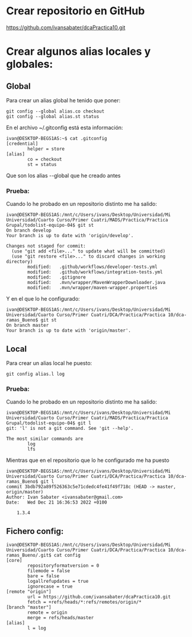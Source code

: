 # Crear repositorio en GitHub
https://github.com/ivansabater/dcaPractica10.git

# Crear algunos alias locales y globales:
## Global
Para crear un alias global he tenido que poner:
```
git config --global alias.co checkout
git config --global alias.st status
```
En el archivo ~/.gitconfig está esta información:
```
ivan@DESKTOP-BEGS1AS:~$ cat .gitconfig
[credential]
        helper = store
[alias]
        co = checkout
        st = status
```
Que son los alias --global que he creado antes

### Prueba:

Cuando lo he probado en un repositorio distinto me ha salido: 
```
ivan@DESKTOP-BEGS1AS:/mnt/c/Users/ivans/Desktop/Universidad/Mi Universidad/Cuarto Curso/Primer Cuatri/MADS/Practica/Practica Grupal/todolist-equipo-04$ git st
On branch develop
Your branch is up to date with 'origin/develop'.

Changes not staged for commit:
  (use "git add <file>..." to update what will be committed)
  (use "git restore <file>..." to discard changes in working directory)
        modified:   .github/workflows/developer-tests.yml
        modified:   .github/workflows/integration-tests.yml
        modified:   .gitignore
        modified:   .mvn/wrapper/MavenWrapperDownloader.java
        modified:   .mvn/wrapper/maven-wrapper.properties
```

Y en el que lo he configurado:
```
ivan@DESKTOP-BEGS1AS:/mnt/c/Users/ivans/Desktop/Universidad/Mi Universidad/Cuarto Curso/Primer Cuatri/DCA/Practica/Practica 10/dca-ramas_Bueno$ git st
On branch master
Your branch is up to date with 'origin/master'.
```


## Local
Para crear un alias local he puesto:
```
git config alias.l log
```

### Prueba:
Cuando lo he probado en un repositorio distinto me ha salido: 
```
ivan@DESKTOP-BEGS1AS:/mnt/c/Users/ivans/Desktop/Universidad/Mi Universidad/Cuarto Curso/Primer Cuatri/MADS/Practica/Practica Grupal/todolist-equipo-04$ git l
git: 'l' is not a git command. See 'git --help'.

The most similar commands are
        log
        lfs
```
Mientras que en el repositorio que lo he configurado me ha puesto 
```
ivan@DESKTOP-BEGS1AS:/mnt/c/Users/ivans/Desktop/Universidad/Mi Universidad/Cuarto Curso/Primer Cuatri/DCA/Practica/Practica 10/dca-ramas_Bueno$ git l
commit 3bdb792a89f526363c5e71cdedc4fe41f49f718c (HEAD -> master, origin/master)
Author: Ivan Sabater <ivansabater@gmail.com>
Date:   Wed Dec 21 16:36:53 2022 +0100

    1.3.4

```

## Fichero config:
```
ivan@DESKTOP-BEGS1AS:/mnt/c/Users/ivans/Desktop/Universidad/Mi Universidad/Cuarto Curso/Primer Cuatri/DCA/Practica/Practica 10/dca-ramas_Bueno/.git$ cat config
[core]
        repositoryformatversion = 0
        filemode = false
        bare = false
        logallrefupdates = true
        ignorecase = true
[remote "origin"]
        url = https://github.com/ivansabater/dcaPractica10.git
        fetch = +refs/heads/*:refs/remotes/origin/*
[branch "master"]
        remote = origin
        merge = refs/heads/master
[alias]
        l = log
```